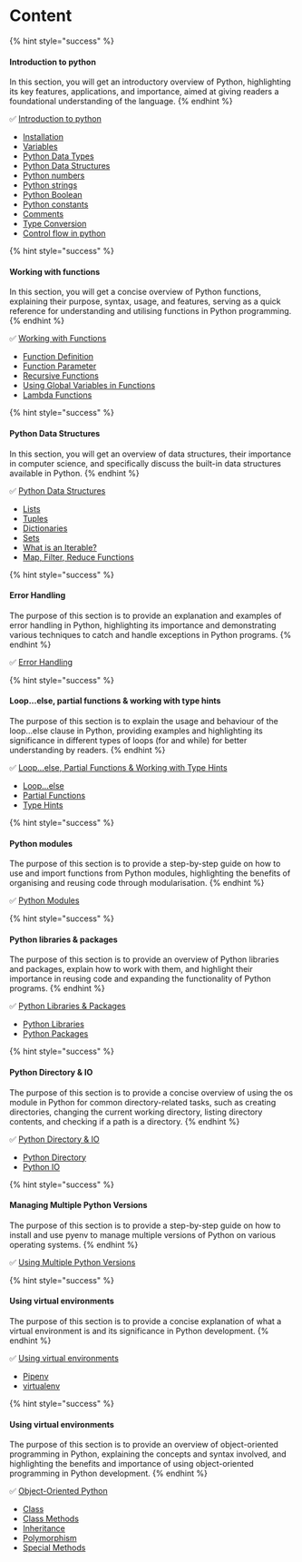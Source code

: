 # Content

{% hint style="success" %}
#### Introduction to python

In this section, you will get an introductory overview of Python, highlighting its key features, applications, and importance, aimed at giving readers a foundational understanding of the language.
{% endhint %}

✅ [Introduction to python](introduction-to-python/)

* [Installation](introduction-to-python/python-installation.md)
* [Variables](introduction-to-python/variables.md)
* [Python Data Types](introduction-to-python/python-data-types.md)
* [Python Data Structures](introduction-to-python/python-data-structures.md)
* [Python numbers](introduction-to-python/python-numbers.md)
* [Python strings](introduction-to-python/python-strings.md)
* [Python Boolean](introduction-to-python/python-boolean.md)
* [Python constants](introduction-to-python/python-constants.md)
* [Comments](introduction-to-python/python-comments.md)
* [Type Conversion](introduction-to-python/type-conversion.md)
* [Control flow in python](introduction-to-python/control-flow-in-python.md)

{% hint style="success" %}
#### Working with functions

In this section, you will get a concise overview of Python functions, explaining their purpose, syntax, usage, and features, serving as a quick reference for understanding and utilising functions in Python programming.
{% endhint %}

✅ [Working with Functions](python-functions/)

* [Function Definition](python-functions/function-definition.md)
* [Function Parameter](python-functions/function-parameter.md)
* [Recursive Functions](python-functions/recursive-functions.md)
* [Using Global Variables in Functions](python-functions/using-global-variables-in-functions.md)
* [Lambda Functions](python-functions/lambda-functions.md)

{% hint style="success" %}
#### Python Data Structures

In this section, you will get an overview of data structures, their importance in computer science, and specifically discuss the built-in data structures available in Python.
{% endhint %}

✅ [Python Data Structures](what-are-data-structures/)

* [Lists](what-are-data-structures/python-lists.md)
* [Tuples](what-are-data-structures/python-tuples.md)
* [Dictionaries](what-are-data-structures/python-dictionaries.md)
* [Sets](what-are-data-structures/python-sets.md)
* [What is an Iterable?](what-are-data-structures/iterable-in-python.md)
* [Map, Filter, Reduce Functions](what-are-data-structures/python-map-filter-and-reduce-functions.md)

{% hint style="success" %}
#### Error Handling

The purpose of this section is to provide an explanation and examples of error handling in Python, highlighting its importance and demonstrating various techniques to catch and handle exceptions in Python programs.
{% endhint %}

✅ [Error Handling](error-handling-in-python.md)

{% hint style="success" %}
#### Loop...else, partial functions & working with type hints

The purpose of this section is to explain the usage and behaviour of the loop...else clause in Python, providing examples and highlighting its significance in different types of loops (for and while) for better understanding by readers.
{% endhint %}

✅ [Loop...else, Partial Functions & Working with Type Hints](loop-...-else-clause-partial-functions-and-type-hints/)

* [Loop...else](loop-...-else-clause-partial-functions-and-type-hints/)
* [Partial Functions](loop-...-else-clause-partial-functions-and-type-hints/partial-functions.md)
* [Type Hints](loop-...-else-clause-partial-functions-and-type-hints/type-hints.md)

{% hint style="success" %}
#### Python modules

The purpose of this section is to provide a step-by-step guide on how to use and import functions from Python modules, highlighting the benefits of organising and reusing code through modularisation.
{% endhint %}

✅ [Python Modules](python-modules.md)

{% hint style="success" %}
#### Python libraries & packages

The purpose of this section is to provide an overview of Python libraries and packages, explain how to work with them, and highlight their importance in reusing code and expanding the functionality of Python programs.
{% endhint %}

✅ [Python Libraries & Packages](python-libraries-and-packages/)

* [Python Libraries](python-libraries-and-packages/)
* [Python Packages](python-libraries-and-packages/python-packages.md)

{% hint style="success" %}
#### Python Directory & IO

The purpose of this section is to provide a concise overview of using the os module in Python for common directory-related tasks, such as creating directories, changing the current working directory, listing directory contents, and checking if a path is a directory.
{% endhint %}

✅ [Python Directory & IO](directory-and-io/)

* [Python Directory](directory-and-io/)
* [Python IO](directory-and-io/python-io-module.md)

{% hint style="success" %}
#### Managing Multiple Python Versions

The purpose of this section is to provide a step-by-step guide on how to install and use pyenv to manage multiple versions of Python on various operating systems.
{% endhint %}

✅ [Using Multiple Python Versions](pyenv.md)

{% hint style="success" %}
#### Using virtual environments

The purpose of this section is to provide a concise explanation of what a virtual environment is and its significance in Python development.
{% endhint %}

✅ [Using virtual environments](virtual-environments/virtualenv.md)

* [Pipenv](virtual-environments/pipenv.md)
* [virtualenv](virtual-environments/virtualenv.md)

{% hint style="success" %}
#### Using virtual environments

The purpose of this section is to provide an overview of object-oriented programming in Python, explaining the concepts and syntax involved, and highlighting the benefits and importance of using object-oriented programming in Python development.
{% endhint %}

✅ [Object-Oriented Python](object-oriented-programming-in-python/)

* [Class](object-oriented-programming-in-python/class.md)
* [Class Methods](object-oriented-programming-in-python/class-methods.md)
* [Inheritance](object-oriented-programming-in-python/python-class-inheritance.md)
* [Polymorphism](object-oriented-programming-in-python/python-class-polymorphism.md)
* [Special Methods](object-oriented-programming-in-python/python-special-methods.md)
